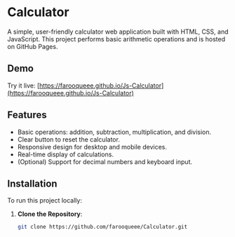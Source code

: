 # Calculator

A simple, user-friendly calculator web application built with HTML, CSS, and JavaScript. This project performs basic arithmetic operations and is hosted on GitHub Pages.

## Demo

Try it live: [https://farooqueee.github.io/Js-Calculator](https://farooqueee.github.io/Js-Calculator)

## Features

- Basic operations: addition, subtraction, multiplication, and division.
- Clear button to reset the calculator.
- Responsive design for desktop and mobile devices.
- Real-time display of calculations.
- (Optional) Support for decimal numbers and keyboard input.

## Installation

To run this project locally:

1. **Clone the Repository**:
   ```bash
   git clone https://github.com/farooqueee/Calculator.git
